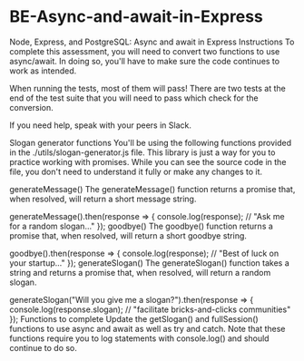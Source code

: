 # BE-Async-and-await-in-Express

Node, Express, and PostgreSQL: Async and await in Express
Instructions
To complete this assessment, you will need to convert two functions to use async/await. In doing so, you'll have to make sure the code continues to work as intended.

When running the tests, most of them will pass! There are two tests at the end of the test suite that you will need to pass which check for the conversion.

If you need help, speak with your peers in Slack.

Slogan generator functions
You'll be using the following functions provided in the ./utils/slogan-generator.js file. This library is just a way for you to practice working with promises. While you can see the source code in the file, you don't need to understand it fully or make any changes to it.

generateMessage()
The generateMessage() function returns a promise that, when resolved, will return a short message string.

generateMessage().then(response => {
  console.log(response);
  // "Ask me for a random slogan..."
});
goodbye()
The goodbye() function returns a promise that, when resolved, will return a short goodbye string.

goodbye().then(response => {
  console.log(response);
  // "Best of luck on your startup..."
});
generateSlogan()
The generateSlogan() function takes a string and returns a promise that, when resolved, will return a random slogan.

generateSlogan("Will you give me a slogan?").then(response => {
  console.log(response.slogan);
  // "facilitate bricks-and-clicks communities"
});
Functions to complete
Update the getSlogan() and fullSession() functions to use async and await as well as try and catch. Note that these functions require you to log statements with console.log() and should continue to do so.
